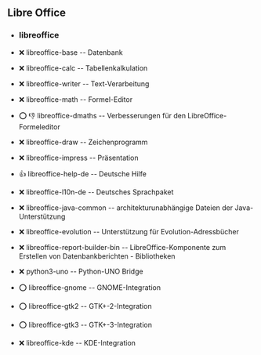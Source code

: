 ##  Libre Office

- ###  libreoffice

- :x:  libreoffice-base  --	Datenbank
- :x:  libreoffice-calc  --	Tabellenkalkulation
- :x:  libreoffice-writer  --	Text-Verarbeitung
- :x:  libreoffice-math  --	Formel-Editor
- :o: :-1:  libreoffice-dmaths  --	Verbesserungen für den LibreOffice-Formeleditor
- :x:  libreoffice-draw  --	Zeichenprogramm
- :x:  libreoffice-impress  --  Präsentation
- :+1:  libreoffice-help-de  --	Deutsche Hilfe
- :x:  libreoffice-l10n-de  --	Deutsches Sprachpaket
- :x:  libreoffice-java-common  -- architekturunabhängige Dateien der Java-Unterstützung
- :x:  libreoffice-evolution  -- Unterstützung für Evolution-Adressbücher
- :x:  libreoffice-report-builder-bin  -- LibreOffice-Komponente zum Erstellen von Datenbankberichten - Bibliotheken
- :x:  python3-uno  --		Python-UNO Bridge

- :o:  libreoffice-gnome  --	GNOME-Integration
- :o:  libreoffice-gtk2  --	GTK+-2-Integration
- :o:  libreoffice-gtk3  --	GTK+-3-Integration
- :x:  libreoffice-kde  --	KDE-Integration